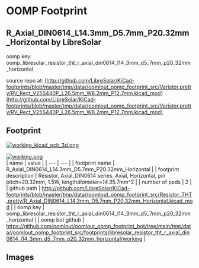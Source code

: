 # OOMP Footprint  
## R_Axial_DIN0614_L14.3mm_D5.7mm_P20.32mm_Horizontal  by LibreSolar  
  
oomp key: oomp_libresolar_resistor_tht_r_axial_din0614_l14_3mm_d5_7mm_p20_32mm_horizontal  
  
source repo at: [http://github.com/LibreSolar/KiCad-footprints/blob/master/tmp/data//oomlout_oomp_footprint_src/Varistor.pretty/RV_Rect_V25S440P_L26.5mm_W8.2mm_P12.7mm.kicad_mod](http://github.com/LibreSolar/KiCad-footprints/blob/master/tmp/data//oomlout_oomp_footprint_src/Varistor.pretty/RV_Rect_V25S440P_L26.5mm_W8.2mm_P12.7mm.kicad_mod)  
## Footprint  
  
[![working_kicad_pcb_3d.png](working_kicad_pcb_3d_600.png)](working_kicad_pcb_3d.png)  
  
[![working.png](working_600.png)](working.png)  
| name | value | 
| --- | --- | 
| footprint name | R_Axial_DIN0614_L14.3mm_D5.7mm_P20.32mm_Horizontal | 
| footprint description | Resistor, Axial_DIN0614 series, Axial, Horizontal, pin pitch=20.32mm, 1.5W, length*diameter=14.3*5.7mm^2 | 
| number of pads | 2 | 
| github path | http://github.com/LibreSolar/KiCad-footprints/blob/master/tmp/data//oomlout_oomp_footprint_src/Resistor_THT.pretty/R_Axial_DIN0614_L14.3mm_D5.7mm_P20.32mm_Horizontal.kicad_mod | 
| oomp key | oomp_libresolar_resistor_tht_r_axial_din0614_l14_3mm_d5_7mm_p20_32mm_horizontal | 
| oomp bot github | https://github.com/oomlout/oomlout_oomp_footprint_bot/tree/main/tmp/data//oomlout_oomp_footprint_src/footprints/libresolar_resistor_tht_r_axial_din0614_l14_3mm_d5_7mm_p20_32mm_horizontal/working | 
## Images  
